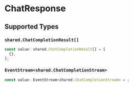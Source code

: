 # ChatResponse


## Supported Types

### `shared.ChatCompletionResult[]`

```typescript
const value: shared.ChatCompletionResult[] = [
  {},
];
```

### `EventStream<shared.ChatCompletionStream>`

```typescript
const value: EventStream<shared.ChatCompletionStream> = ;
```

